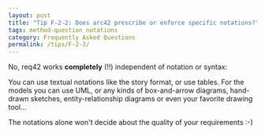 ```yaml
---
layout: post
title: "Tip F-2-2: Does arc42 prescribe or enforce specific notations?"
tags: method-question notations
category: Frequently Asked Questions
permalink: /tips/F-2-2/
---
```


No, req42 works **completely** (!!) independent of notation or syntax:

You can use textual notations like the story format, or use tables. For the models you can use UML, or any kinds of box-and-arrow diagrams, hand-drawn sketches, entity-relationship diagrams or even your favorite drawing tool... 

The notations alone won't decide about the quality of your requirements :-)